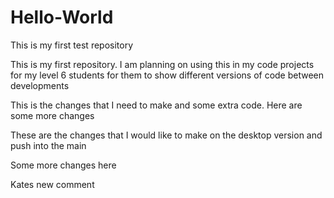 # Hello-World
This is my first test repository

This is my first repository.  I am planning on using this in my code projects for my level 6 students for them to show different versions of code between developments

This is the changes that I need to make and some extra code.
Here are some more changes



These are the changes that I would like to make on the desktop version and push into the main

Some more changes here

Kates new comment
